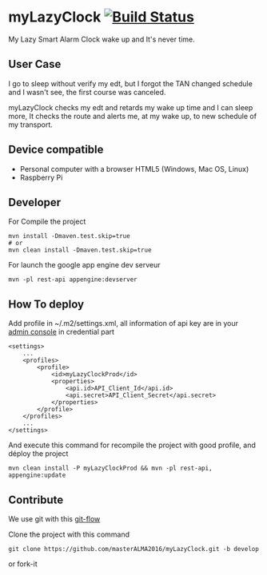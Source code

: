 myLazyClock  [![Build Status](https://travis-ci.org/masterALMA2016/myLazyClock.svg?branch=develop)](https://travis-ci.org/masterALMA2016/myLazyClock)
===========

My Lazy Smart Alarm Clock wake up and It's never time.

User Case
---------

I go to sleep without verify my edt, but I forgot the TAN changed schedule and I wasn't see, the first course was canceled.

myLazyClock checks my edt and retards my wake up time and I can sleep more, It checks the route and alerts me, at my wake up, to new schedule of my transport.

Device compatible
-----------------

- Personal computer with a browser HTML5 (Windows, Mac OS, Linux)
- Raspberry Pi


Developer
---------

For Compile the project

```
mvn install -Dmaven.test.skip=true
# or
mvn clean install -Dmaven.test.skip=true
```

For launch the google app engine dev serveur

```
mvn -pl rest-api appengine:devserver
```

How To deploy
-------------

Add  profile in ~/.m2/settings.xml, all information of api key are in your [admin console](https://console.developers.google.com) in credential part

```
<settings>
    ...
    <profiles>
        <profile>
            <id>myLazyClockProd</id>
            <properties>
                <api.id>API_Client_Id</api.id>
                <api.secret>API_Client_Secret</api.secret>
            </properties>
        </profile>
    </profiles>
    ...
</settings>
```
And execute this command for recompile the project with good profile, and déploy the project
```
mvn clean install -P myLazyClockProd && mvn -pl rest-api, appengine:update
```

Contribute
----------

We use git with this [git-flow](http://nvie.com/posts/a-successful-git-branching-model/)

Clone the project with this command
```
git clone https://github.com/masterALMA2016/myLazyClock.git -b develop
```

or fork-it
